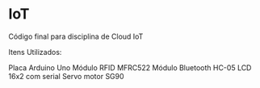 # IoT

Código final para disciplina de Cloud IoT 

Itens Utilizados: 

Placa Arduino Uno
Módulo RFID MFRC522
Módulo Bluetooth HC-05
LCD 16x2 com serial
Servo motor SG90

